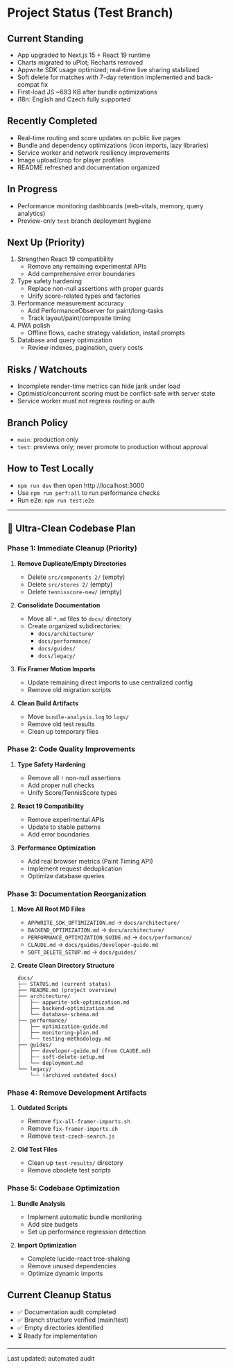# Project Status (Test Branch)

## Current Standing
- App upgraded to Next.js 15 + React 19 runtime
- Charts migrated to uPlot; Recharts removed
- Appwrite SDK usage optimized; real-time live sharing stabilized
- Soft delete for matches with 7-day retention implemented and back-compat fix
- First-load JS ~693 KB after bundle optimizations
- i18n: English and Czech fully supported

## Recently Completed
- Real-time routing and score updates on public live pages
- Bundle and dependency optimizations (icon imports, lazy libraries)
- Service worker and network resiliency improvements
- Image upload/crop for player profiles
- README refreshed and documentation organized

## In Progress
- Performance monitoring dashboards (web-vitals, memory, query analytics)
- Preview-only `test` branch deployment hygiene

## Next Up (Priority)
1. Strengthen React 19 compatibility
   - Remove any remaining experimental APIs
   - Add comprehensive error boundaries
2. Type safety hardening
   - Replace non-null assertions with proper guards
   - Unify score-related types and factories
3. Performance measurement accuracy
   - Add PerformanceObserver for paint/long-tasks
   - Track layout/paint/composite timing
4. PWA polish
   - Offline flows, cache strategy validation, install prompts
5. Database and query optimization
   - Review indexes, pagination, query costs

## Risks / Watchouts
- Incomplete render-time metrics can hide jank under load
- Optimistic/concurrent scoring must be conflict-safe with server state
- Service worker must not regress routing or auth

## Branch Policy
- `main`: production only
- `test`: previews only; never promote to production without approval

## How to Test Locally
- `npm run dev` then open http://localhost:3000
- Use `npm run perf:all` to run performance checks
- Run e2e: `npm run test:e2e`

---

## 🚀 Ultra-Clean Codebase Plan

### Phase 1: Immediate Cleanup (Priority)
1. **Remove Duplicate/Empty Directories**
   - Delete `src/components 2/` (empty)
   - Delete `src/stores 2/` (empty)
   - Delete `tennisscore-new/` (empty)

2. **Consolidate Documentation**
   - Move all `*.md` files to `docs/` directory
   - Create organized subdirectories:
     - `docs/architecture/`
     - `docs/performance/`
     - `docs/guides/`
     - `docs/legacy/`

3. **Fix Framer Motion Imports**
   - Update remaining direct imports to use centralized config
   - Remove old migration scripts

4. **Clean Build Artifacts**
   - Move `bundle-analysis.log` to `logs/`
   - Remove old test results
   - Clean up temporary files

### Phase 2: Code Quality Improvements
1. **Type Safety Hardening**
   - Remove all `!` non-null assertions
   - Add proper null checks
   - Unify Score/TennisScore types

2. **React 19 Compatibility**
   - Remove experimental APIs
   - Update to stable patterns
   - Add error boundaries

3. **Performance Optimization**
   - Add real browser metrics (Paint Timing API)
   - Implement request deduplication
   - Optimize database queries

### Phase 3: Documentation Reorganization
1. **Move All Root MD Files**
   - `APPWRITE_SDK_OPTIMIZATION.md` → `docs/architecture/`
   - `BACKEND_OPTIMIZATION.md` → `docs/architecture/`
   - `PERFORMANCE_OPTIMIZATION_GUIDE.md` → `docs/performance/`
   - `CLAUDE.md` → `docs/guides/developer-guide.md`
   - `SOFT_DELETE_SETUP.md` → `docs/guides/`

2. **Create Clean Directory Structure**
   ```
   docs/
   ├── STATUS.md (current status)
   ├── README.md (project overview)
   ├── architecture/
   │   ├── appwrite-sdk-optimization.md
   │   ├── backend-optimization.md
   │   └── database-schema.md
   ├── performance/
   │   ├── optimization-guide.md
   │   ├── monitoring-plan.md
   │   └── testing-methodology.md
   ├── guides/
   │   ├── developer-guide.md (from CLAUDE.md)
   │   ├── soft-delete-setup.md
   │   └── deployment.md
   └── legacy/
       └── (archived outdated docs)
   ```

### Phase 4: Remove Development Artifacts
1. **Outdated Scripts**
   - Remove `fix-all-framer-imports.sh`
   - Remove `fix-framer-imports.sh`
   - Remove `test-czech-search.js`

2. **Old Test Files**
   - Clean up `test-results/` directory
   - Remove obsolete test scripts

### Phase 5: Codebase Optimization
1. **Bundle Analysis**
   - Implement automatic bundle monitoring
   - Add size budgets
   - Set up performance regression detection

2. **Import Optimization**
   - Complete lucide-react tree-shaking
   - Remove unused dependencies
   - Optimize dynamic imports

## Current Cleanup Status
- ✅ Documentation audit completed
- ✅ Branch structure verified (main/test)
- ✅ Empty directories identified
- ⏳ Ready for implementation

---
Last updated: automated audit
